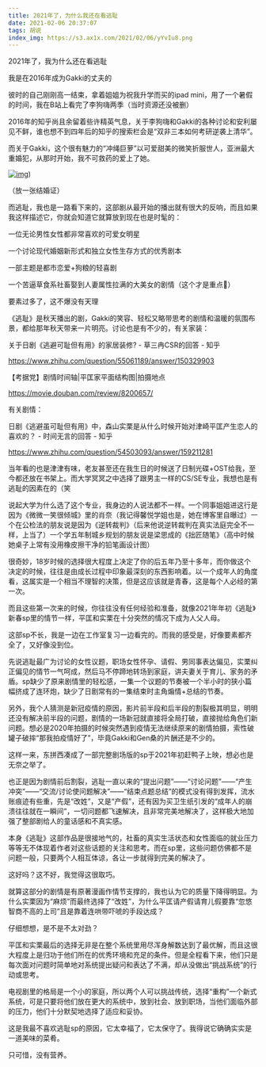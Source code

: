 ```yaml
---
title: 2021年了，为什么我还在看逃耻
date: 2021-02-06 20:37:07
tags: 胡说
index_img: https://s3.ax1x.com/2021/02/06/yYvIu8.png
---
```

2021年了，我为什么还在看逃耻

我是在2016年成为Gakki的丈夫的

彼时的自己刚刚高一结束，拿着姐姐为祝我升学而买的ipad mini，用了一个暑假的时间，我在B站上看完了李狗嗨两季（当时资源还没被删）

2016年的知乎尚且余留着些许精英气息，关于李狗嗨和Gakki的各种讨论和安利屡见不鲜，谁也想不到四年后的知乎的搜索栏会是“双非三本如何考研逆袭上清华”。

而关于Gakki，这个很有魅力的“冲绳巨萝”以可爱甜美的微笑折服世人，亚洲最大重婚犯，从那时开始，我不可救药的爱上了她。

[![img](https://s3.ax1x.com/2021/02/06/yYvcAH.png)](https://s3.ax1x.com/2021/02/06/yYvcAH.png))

（放一张结婚证）

而逃耻，我也是一路看下来的，这部剧从最开始的播出就有很大的反响，而且如果我这样描述它，你就会知道它就算放到现在也是时髦的：

一位无论男性女性都非常喜欢的可爱女明星

一个讨论现代婚姻新形式和独立女性生存方式的优秀剧本

一部主题是都市恋爱+狗粮的轻喜剧

一个苦逼草食系社畜娶到人妻属性拉满的大美女的剧情（这个才是重点🐶）

要素过多了，这不爆没有天理

《逃耻》是秋天播出的剧，Gakki的笑容、轻松又略带思考的剧情和温暖的氛围布景，都给那年秋天带来一片明亮。讨论也是有不少的，有关家装：

关于日剧《逃避可耻但有用》的家居装修? - 草三冉CSR的回答 - 知乎

https://www.zhihu.com/question/55061189/answer/150329903

【考据党】剧情时间轴|平匡家平面结构图|拍摄地点

https://movie.douban.com/review/8200657/

有关剧情：

日剧《逃避虽可耻但有用》中，森山实栗是从什么时候开始对津崎平匡产生恋人的喜欢的？ - 时间无言的回答 - 知乎

https://www.zhihu.com/question/54503093/answer/159211281

当年看的也是津津有味，老友甚至还在我生日的时候送了日制光碟+OST给我，至今都还放在书架上。而大学冥冥之中选择了跟男主一样的CS/SE专业，我想也是有逃耻的因素在的（笑

说起大学为什么选了这个专业，我身边的人说法都不一样。一个同事姐姐进这行是因为《微微一笑很倾城》里的肖奈（我记得馨悦学姐也是，她在博客里自曝过）一个在公检法的朋友说是因为《逆转裁判》（后来他说逆转裁判在真实法庭完全不一样，上当了）一个学五年制城乡规划的朋友说是梁思成的《拙匠随笔》（高中时候她桌子上常有没用橡皮擦干净的铅笔画设计图）

很奇妙，18岁时候的选择很大程度上决定了你的后五年乃至十多年，而你做这个决定的时候，往往是由成长过程中印象最深刻的东西影响着。以一个成年人的角度看，这属实是一个相当不理智的决策，但是这应该就是青春，这是每个人必经的第一次。

而且这些第一次来的时候，你往往没有任何经验和准备，就像2021年年初《逃耻》新春sp里的情节一样，平匡和实栗在十分突然的情况下成为人父人母。

这部sp不长，我是一边在工作室复习一边看完的。而我的感受是，好像要素都齐全了，又好像没到位。

先说逃耻最广为讨论的女性议题，职场女性怀孕、请假、男同事表达偏见，实栗纠正偏见的情节一气呵成，然后马不停蹄地转场到家庭，讲夫妻关于育儿、家务的矛盾。sp缺少了原来剧情里的轻松感，一集一个议题的节奏被一个半小时的狭小篇幅挤成了连环炮，缺少了日剧常有的一集结束时主角煽情+总结的节奏。

另外，我个人猜测是新冠疫情的原因，影片前半段和后半段的割裂极其明显，明明还没有解决前半段的问题，剧情的一场新冠就直接将全局打破，直接抛给角色们新问题。想必是2020年拍摄的时候突然遇到疫情无法继续原来的剧情拍摄，索性破罐子破摔“那我拍疫情好了”，毕竟Gakki和Gen桑的片酬还是不少的。

这样一来，东拼西凑成了一部完整剧场版的sp于2021年初赶鸭子上映，想必也是无奈之举了。

也正是因为剧情前后割裂，逃耻一直以来的“提出问题”——“讨论问题”——“产生冲突”——“交流/讨论使问题解决”——“结束点题总结”的模式没有得到发挥，流水账痕迹有些重，先是“改姓”，又是“产假”，还有因为买卫生纸引发的“成年人的崩溃往往就在一瞬间”，一切问题都飞速解决，且非常完美地解决了，这样极大地加强了整部剧给人的童话感和不真实感。

本身《逃耻》这部作品是很接地气的，社畜的真实生活状态和女性面临的就业压力等等无不体现着作者对这些话题的关注和思考。而在sp里，这些问题仿佛都不是问题一般，只要两个人相互体谅，各让一步就得到完美的解决了。

这好吗？这不好，我觉得这很取巧。

就算这部分的剧情是有原著漫画作情节支撑的，我也认为它的质量下降得明显。为什么实栗因为“麻烦”而最终选择了“改姓”，为什么平匡请产假请育儿假要靠“忽悠智商不高的上司”且是靠着连哄带吓唬的手段达成？

仔细想想，是不是不太对劲？

平匡和实栗最后的选择无非是在整个系统里用尽浑身解数达到了最优解，而且这很大程度上是归功于他们所在的优秀环境和充足的条件。但是全程看下来，他们只是每次面对问题时简单地对系统提出疑问和表达了不满，却从没做出“挑战系统”的行动或思考。

电视剧里的格局是一个小的家庭，所以两个人可以挑战传统，选择“重构”一个新式系统，可是只要将他们放在更大的系统中，放到社会、放到职场，当他们面临外部的压力，他们十分默契地选择了适应和妥协。

这是我最不喜欢逃耻sp的原因，它太幸福了，它太保守了。我得说它确确实实是一道美味的菜肴。

只可惜，没有营养。